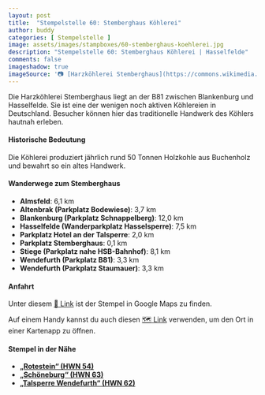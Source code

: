```yaml
---
layout: post
title:  "Stempelstelle 60: Stemberghaus Köhlerei"
author: buddy
categories: [ Stempelstelle ]
image: assets/images/stampboxes/60-stemberghaus-koehlerei.jpg
description: "Stempelstelle 60: Stemberghaus Köhlerei | Hasselfelde"
comments: false
imageshadow: true
imageSource: '📷 [Harzköhlerei Stemberghaus](https://commons.wikimedia.org/wiki/File:Hasselfelde_K%C3%B6hlerei.JPG) von <a href="//commons.wikimedia.org/wiki/User:Corradox" title="User:Corradox">Corradox</a> unter Lizenz [CC BY-SA 3.0](https://creativecommons.org/licenses/by-sa/3.0)'
---
```


Die Harzköhlerei Stemberghaus liegt an der B81 zwischen Blankenburg und Hasselfelde. Sie ist eine der wenigen noch aktiven Köhlereien in Deutschland. Besucher können hier das traditionelle Handwerk des Köhlers hautnah erleben.

#### Historische Bedeutung

Die Köhlerei produziert jährlich rund 50 Tonnen Holzkohle aus Buchenholz und bewahrt so ein altes Handwerk.

#### Wanderwege zum Stemberghaus

- **Almsfeld**: 6,1 km
- **Altenbrak (Parkplatz Bodewiese)**: 3,7 km
- **Blankenburg (Parkplatz Schnappelberg)**: 12,0 km
- **Hasselfelde (Wanderparkplatz Hasselsperre)**: 7,5 km
- **Parkplatz Hotel an der Talsperre**: 2,0 km
- **Parkplatz Stemberghaus**: 0,1 km
- **Stiege (Parkplatz nahe HSB-Bahnhof)**: 8,1 km
- **Wendefurth (Parkplatz B81)**: 3,3 km
- **Wendefurth (Parkplatz Staumauer)**: 3,3 km

#### Anfahrt

Unter diesem [📍 Link](https://www.google.com/maps/dir/?api=1&origin=&destination=51.72195%2C%2010.89618) ist der Stempel in Google Maps zu finden.

<div class="android-only">
  Auf einem Handy kannst du auch diesen 
  <a href="geo:51.72195,10.89618">🗺️ Link</a> 
  verwenden, um den Ort in einer Kartenapp zu öffnen.
  <p></p>
</div>

#### Stempel in der Nähe

- [**„Rotestein“ (HWN 54)**](/stempelstelle-54-rotestein)
- [**„Schöneburg“ (HWN 63)**](/stempelstelle-63-schoeneburg-aussichtspunkt)
- [**„Talsperre Wendefurth“ (HWN 62)**](/stempelstelle-62-talsperre-wendefurth-talsperrenblick)
